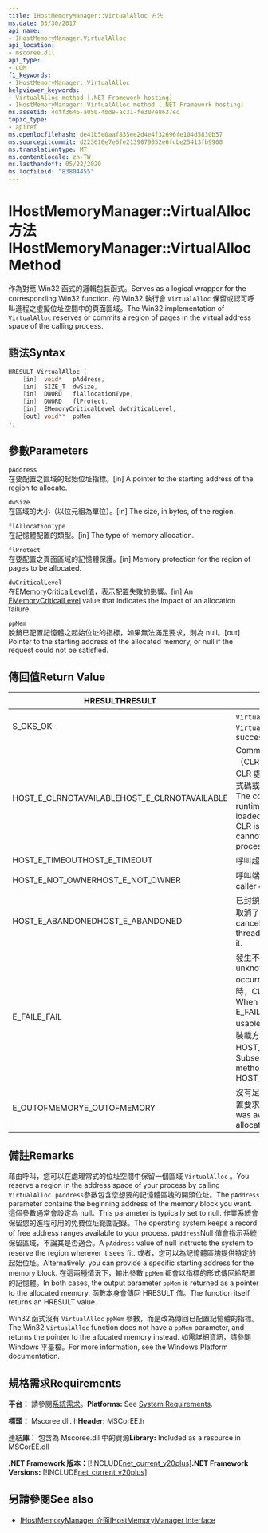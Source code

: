 ```yaml
---
title: IHostMemoryManager::VirtualAlloc 方法
ms.date: 03/30/2017
api_name:
- IHostMemoryManager.VirtualAlloc
api_location:
- mscoree.dll
api_type:
- COM
f1_keywords:
- IHostMemoryManager::VirtualAlloc
helpviewer_keywords:
- VirtualAlloc method [.NET Framework hosting]
- IHostMemoryManager::VirtualAlloc method [.NET Framework hosting]
ms.assetid: 4dff3646-a050-4bd9-ac31-fe307e8637ec
topic_type:
- apiref
ms.openlocfilehash: de41b5e0aaf835ee2d4e4f32696fe104d5830b57
ms.sourcegitcommit: d223616e7e6fe2139079052e6fcbe25413fb9900
ms.translationtype: MT
ms.contentlocale: zh-TW
ms.lasthandoff: 05/22/2020
ms.locfileid: "83804455"
---
```

# <a name="ihostmemorymanagervirtualalloc-method"></a><span data-ttu-id="aef8f-102">IHostMemoryManager::VirtualAlloc 方法</span><span class="sxs-lookup"><span data-stu-id="aef8f-102">IHostMemoryManager::VirtualAlloc Method</span></span>
<span data-ttu-id="aef8f-103">作為對應 Win32 函式的邏輯包裝函式。</span><span class="sxs-lookup"><span data-stu-id="aef8f-103">Serves as a logical wrapper for the corresponding Win32 function.</span></span> <span data-ttu-id="aef8f-104">的 Win32 執行會 `VirtualAlloc` 保留或認可呼叫進程之虛擬位址空間中的頁面區域。</span><span class="sxs-lookup"><span data-stu-id="aef8f-104">The Win32 implementation of `VirtualAlloc` reserves or commits a region of pages in the virtual address space of the calling process.</span></span>  
  
## <a name="syntax"></a><span data-ttu-id="aef8f-105">語法</span><span class="sxs-lookup"><span data-stu-id="aef8f-105">Syntax</span></span>  
  
```cpp  
HRESULT VirtualAlloc (  
    [in]  void*   pAddress,  
    [in]  SIZE_T  dwSize,  
    [in]  DWORD   flAllocationType,  
    [in]  DWORD   flProtect,  
    [in]  EMemoryCriticalLevel dwCriticalLevel,  
    [out] void**  ppMem  
);  
```  
  
## <a name="parameters"></a><span data-ttu-id="aef8f-106">參數</span><span class="sxs-lookup"><span data-stu-id="aef8f-106">Parameters</span></span>  
 `pAddress`  
 <span data-ttu-id="aef8f-107">在要配置之區域的起始位址指標。</span><span class="sxs-lookup"><span data-stu-id="aef8f-107">[in] A pointer to the starting address of the region to allocate.</span></span>  
  
 `dwSize`  
 <span data-ttu-id="aef8f-108">在區域的大小（以位元組為單位）。</span><span class="sxs-lookup"><span data-stu-id="aef8f-108">[in] The size, in bytes, of the region.</span></span>  
  
 `flAllocationType`  
 <span data-ttu-id="aef8f-109">在記憶體配置的類型。</span><span class="sxs-lookup"><span data-stu-id="aef8f-109">[in] The type of memory allocation.</span></span>  
  
 `flProtect`  
 <span data-ttu-id="aef8f-110">在要配置之頁面區域的記憶體保護。</span><span class="sxs-lookup"><span data-stu-id="aef8f-110">[in] Memory protection for the region of pages to be allocated.</span></span>  
  
 `dwCriticalLevel`  
 <span data-ttu-id="aef8f-111">在[EMemoryCriticalLevel](ememorycriticallevel-enumeration.md)值，表示配置失敗的影響。</span><span class="sxs-lookup"><span data-stu-id="aef8f-111">[in] An [EMemoryCriticalLevel](ememorycriticallevel-enumeration.md) value that indicates the impact of an allocation failure.</span></span>  
  
 `ppMem`  
 <span data-ttu-id="aef8f-112">脫銷已配置記憶體之起始位址的指標，如果無法滿足要求，則為 null。</span><span class="sxs-lookup"><span data-stu-id="aef8f-112">[out] Pointer to the starting address of the allocated memory, or null if the request could not be satisfied.</span></span>  
  
## <a name="return-value"></a><span data-ttu-id="aef8f-113">傳回值</span><span class="sxs-lookup"><span data-stu-id="aef8f-113">Return Value</span></span>  
  
|<span data-ttu-id="aef8f-114">HRESULT</span><span class="sxs-lookup"><span data-stu-id="aef8f-114">HRESULT</span></span>|<span data-ttu-id="aef8f-115">描述</span><span class="sxs-lookup"><span data-stu-id="aef8f-115">Description</span></span>|  
|-------------|-----------------|  
|<span data-ttu-id="aef8f-116">S_OK</span><span class="sxs-lookup"><span data-stu-id="aef8f-116">S_OK</span></span>|<span data-ttu-id="aef8f-117">`VirtualAlloc`已成功傳回。</span><span class="sxs-lookup"><span data-stu-id="aef8f-117">`VirtualAlloc` returned successfully.</span></span>|  
|<span data-ttu-id="aef8f-118">HOST_E_CLRNOTAVAILABLE</span><span class="sxs-lookup"><span data-stu-id="aef8f-118">HOST_E_CLRNOTAVAILABLE</span></span>|<span data-ttu-id="aef8f-119">Common language runtime （CLR）尚未載入進程中，或 CLR 處於無法執行 managed 程式碼或成功處理呼叫的狀態。</span><span class="sxs-lookup"><span data-stu-id="aef8f-119">The common language runtime (CLR) has not been loaded into a process, or the CLR is in a state in which it cannot run managed code or process the call successfully.</span></span>|  
|<span data-ttu-id="aef8f-120">HOST_E_TIMEOUT</span><span class="sxs-lookup"><span data-stu-id="aef8f-120">HOST_E_TIMEOUT</span></span>|<span data-ttu-id="aef8f-121">呼叫超時。</span><span class="sxs-lookup"><span data-stu-id="aef8f-121">The call timed out.</span></span>|  
|<span data-ttu-id="aef8f-122">HOST_E_NOT_OWNER</span><span class="sxs-lookup"><span data-stu-id="aef8f-122">HOST_E_NOT_OWNER</span></span>|<span data-ttu-id="aef8f-123">呼叫端沒有擁有鎖定。</span><span class="sxs-lookup"><span data-stu-id="aef8f-123">The caller does not own the lock.</span></span>|  
|<span data-ttu-id="aef8f-124">HOST_E_ABANDONED</span><span class="sxs-lookup"><span data-stu-id="aef8f-124">HOST_E_ABANDONED</span></span>|<span data-ttu-id="aef8f-125">已封鎖的執行緒或光纖在等候時取消了事件。</span><span class="sxs-lookup"><span data-stu-id="aef8f-125">An event was canceled while a blocked thread or fiber was waiting on it.</span></span>|  
|<span data-ttu-id="aef8f-126">E_FAIL</span><span class="sxs-lookup"><span data-stu-id="aef8f-126">E_FAIL</span></span>|<span data-ttu-id="aef8f-127">發生不明的嚴重失敗。</span><span class="sxs-lookup"><span data-stu-id="aef8f-127">An unknown catastrophic failure occurred.</span></span> <span data-ttu-id="aef8f-128">當方法傳回 E_FAIL 時，CLR 就無法在進程內使用。</span><span class="sxs-lookup"><span data-stu-id="aef8f-128">When a method returns E_FAIL, the CLR is no longer usable within the process.</span></span> <span data-ttu-id="aef8f-129">對裝載方法的後續呼叫會傳回 HOST_E_CLRNOTAVAILABLE。</span><span class="sxs-lookup"><span data-stu-id="aef8f-129">Subsequent calls to hosting methods return HOST_E_CLRNOTAVAILABLE.</span></span>|  
|<span data-ttu-id="aef8f-130">E_OUTOFMEMORY</span><span class="sxs-lookup"><span data-stu-id="aef8f-130">E_OUTOFMEMORY</span></span>|<span data-ttu-id="aef8f-131">沒有足夠的記憶體可用來完成配置要求</span><span class="sxs-lookup"><span data-stu-id="aef8f-131">Not enough memory was available to complete the allocation request</span></span>|  
  
## <a name="remarks"></a><span data-ttu-id="aef8f-132">備註</span><span class="sxs-lookup"><span data-stu-id="aef8f-132">Remarks</span></span>  
 <span data-ttu-id="aef8f-133">藉由呼叫，您可以在處理常式的位址空間中保留一個區域 `VirtualAlloc` 。</span><span class="sxs-lookup"><span data-stu-id="aef8f-133">You reserve a region in the address space of your process by calling `VirtualAlloc`.</span></span> <span data-ttu-id="aef8f-134">`pAddress`參數包含您想要的記憶體區塊的開頭位址。</span><span class="sxs-lookup"><span data-stu-id="aef8f-134">The `pAddress` parameter contains the beginning address of the memory block you want.</span></span> <span data-ttu-id="aef8f-135">這個參數通常會設定為 null。</span><span class="sxs-lookup"><span data-stu-id="aef8f-135">This parameter is typically set to null.</span></span> <span data-ttu-id="aef8f-136">作業系統會保留您的進程可用的免費位址範圍記錄。</span><span class="sxs-lookup"><span data-stu-id="aef8f-136">The operating system keeps a record of free address ranges available to your process.</span></span> <span data-ttu-id="aef8f-137">`pAddress`Null 值會指示系統保留區域，不論其是否適合。</span><span class="sxs-lookup"><span data-stu-id="aef8f-137">A `pAddress` value of null instructs the system to reserve the region wherever it sees fit.</span></span> <span data-ttu-id="aef8f-138">或者，您可以為記憶體區塊提供特定的起始位址。</span><span class="sxs-lookup"><span data-stu-id="aef8f-138">Alternatively, you can provide a specific starting address for the memory block.</span></span> <span data-ttu-id="aef8f-139">在這兩種情況下，輸出參數 `ppMem` 都會以指標的形式傳回給配置的記憶體。</span><span class="sxs-lookup"><span data-stu-id="aef8f-139">In both cases, the output parameter `ppMem` is returned as a pointer to the allocated memory.</span></span> <span data-ttu-id="aef8f-140">函數本身會傳回 HRESULT 值。</span><span class="sxs-lookup"><span data-stu-id="aef8f-140">The function itself returns an HRESULT value.</span></span>  
  
 <span data-ttu-id="aef8f-141">Win32 函式沒有 `VirtualAlloc` `ppMem` 參數，而是改為傳回已配置記憶體的指標。</span><span class="sxs-lookup"><span data-stu-id="aef8f-141">The Win32 `VirtualAlloc` function does not have a `ppMem` parameter, and returns the pointer to the allocated memory instead.</span></span> <span data-ttu-id="aef8f-142">如需詳細資訊，請參閱 Windows 平臺檔。</span><span class="sxs-lookup"><span data-stu-id="aef8f-142">For more information, see the Windows Platform documentation.</span></span>  
  
## <a name="requirements"></a><span data-ttu-id="aef8f-143">規格需求</span><span class="sxs-lookup"><span data-stu-id="aef8f-143">Requirements</span></span>  
 <span data-ttu-id="aef8f-144">**平台：** 請參閱[系統需求](../../get-started/system-requirements.md)。</span><span class="sxs-lookup"><span data-stu-id="aef8f-144">**Platforms:** See [System Requirements](../../get-started/system-requirements.md).</span></span>  
  
 <span data-ttu-id="aef8f-145">**標頭：** Mscoree.dll. h</span><span class="sxs-lookup"><span data-stu-id="aef8f-145">**Header:** MSCorEE.h</span></span>  
  
 <span data-ttu-id="aef8f-146">連結**庫：** 包含為 Mscoree.dll 中的資源</span><span class="sxs-lookup"><span data-stu-id="aef8f-146">**Library:** Included as a resource in MSCorEE.dll</span></span>  
  
 <span data-ttu-id="aef8f-147">**.NET Framework 版本：**[!INCLUDE[net_current_v20plus](../../../../includes/net-current-v20plus-md.md)]</span><span class="sxs-lookup"><span data-stu-id="aef8f-147">**.NET Framework Versions:** [!INCLUDE[net_current_v20plus](../../../../includes/net-current-v20plus-md.md)]</span></span>  
  
## <a name="see-also"></a><span data-ttu-id="aef8f-148">另請參閱</span><span class="sxs-lookup"><span data-stu-id="aef8f-148">See also</span></span>

- [<span data-ttu-id="aef8f-149">IHostMemoryManager 介面</span><span class="sxs-lookup"><span data-stu-id="aef8f-149">IHostMemoryManager Interface</span></span>](ihostmemorymanager-interface.md)
